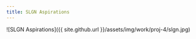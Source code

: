 ```yaml
---
title: SLGN Aspirations
---
```


![SLGN Aspirations]({{ site.github.url }}/assets/img/work/proj-4/slgn.jpg)
